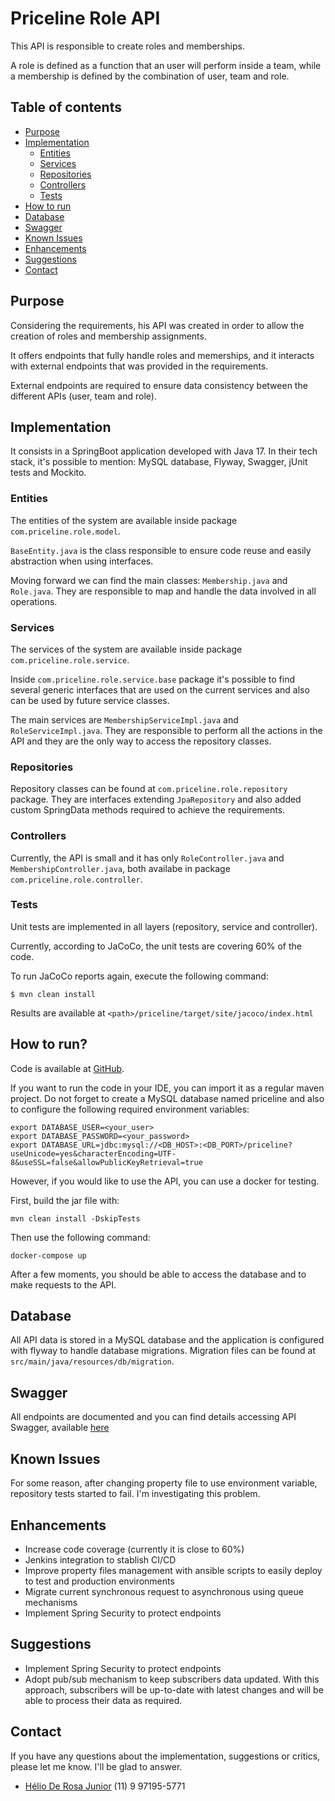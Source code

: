 # Priceline Role API
This API is responsible to create roles and memberships.

A role is defined as a function that an user will perform inside a team, while a membership is defined by the combination of user, team and role.

## Table of contents
 * [Purpose](#purpose)
 * [Implementation](#implementation)
   * [Entities](#entities)
   * [Services](#services)
   * [Repositories](#repositories)
   * [Controllers](#controllers)
   * [Tests](#tests)
 * [How to run](#how-to-run)
 * [Database](#database)
 * [Swagger](#swagger)
 * [Known Issues](#known-issues)
 * [Enhancements](#enhancements)
 * [Suggestions](#suggestions)
 * [Contact](#contact)

## Purpose
Considering the requirements, his API was created in order to allow the creation of roles and membership assignments.

It offers endpoints that fully handle roles and memerships, and it interacts with external endpoints that was provided in the requirements.

External endpoints are required to ensure data consistency between the different APIs (user, team and role).

## Implementation
It consists in a SpringBoot application developed with Java 17. In their tech stack, it's possible to mention: MySQL database, Flyway, Swagger, jUnit tests and Mockito.

### Entities
The entities of the system are available inside package ``com.priceline.role.model``.

``BaseEntity.java`` is the class responsible to ensure code reuse and easily abstraction when using interfaces.

Moving forward we can find the main classes: ``Membership.java`` and ``Role.java``. They are responsible to map and handle the data involved in all operations.

### Services
The services of the system are available inside package ``com.priceline.role.service``.

Inside ``com.priceline.role.service.base`` package it's possible to find several generic interfaces that are used on the current services and also can be used by future service classes.

The main services are ``MembershipServiceImpl.java`` and ``RoleServiceImpl.java``. They are responsible to perform all the actions in the API and they are the only way to access the repository classes.

### Repositories
Repository classes can be found at ``com.priceline.role.repository`` package. They are interfaces extending ``JpaRepository`` and also added custom SpringData methods required to achieve the requirements.

### Controllers
Currently, the API is small and it has only ``RoleController.java`` and ``MembershipController.java``, both availabe in package ``com.priceline.role.controller``.

### Tests
Unit tests are implemented in all layers (repository, service and controller).

Currently, according to JaCoCo, the unit tests are covering 60% of the code.

To run JaCoCo reports again, execute the following command:
```shell
$ mvn clean install
```

Results are available at ``<path>/priceline/target/site/jacoco/index.html``


## How to run?
Code is available at [GitHub](#https://github.com/heliorosajr/priceline).

If you want to run the code in your IDE, you can import it as a regular maven project. Do not forget to create a MySQL database named priceline and also to configure the following required environment variables:
```shell
export DATABASE_USER=<your_user>
export DATABASE_PASSWORD=<your_password>
export DATABASE_URL=jdbc:mysql://<DB_HOST>:<DB_PORT>/priceline?useUnicode=yes&characterEncoding=UTF-8&useSSL=false&allowPublicKeyRetrieval=true
```

However, if you would like to use the API, you can use a docker for testing. 

First, build the jar file with:
```shell
mvn clean install -DskipTests
```

Then use the following command:
```shell
docker-compose up
```
After a few moments, you should be able to access the database and to make requests to the API.


## Database
All API data is stored in a MySQL database and the application is configured with flyway to handle database migrations. Migration files can be found at ``src/main/java/resources/db/migration``.

## Swagger
All endpoints are documented and you can find details accessing API Swagger, available [here](http://localhost:8080/swagger-ui/index.html#/)

## Known Issues
For some reason, after changing property file to use environment variable, repository tests started to fail. I'm investigating this problem.

## Enhancements
- Increase code coverage (currently it is close to 60%)
- Jenkins integration to stablish CI/CD
- Improve property files management with ansible scripts to easily deploy to test and production environments
- Migrate current synchronous request to asynchronous using queue mechanisms
- Implement Spring Security to protect endpoints

## Suggestions
- Implement Spring Security to protect endpoints
- Adopt pub/sub mechanism to keep subscribers data updated. With this approach, subscribers will be up-to-date with latest changes and will be able to process their data as required.

## Contact
If you have any questions about the implementation, suggestions or critics, please let me know. I'll be glad to answer.
- [Hélio De Rosa Junior](mailto:helio_junior@gmail.com) (11) 9 97195-5771
